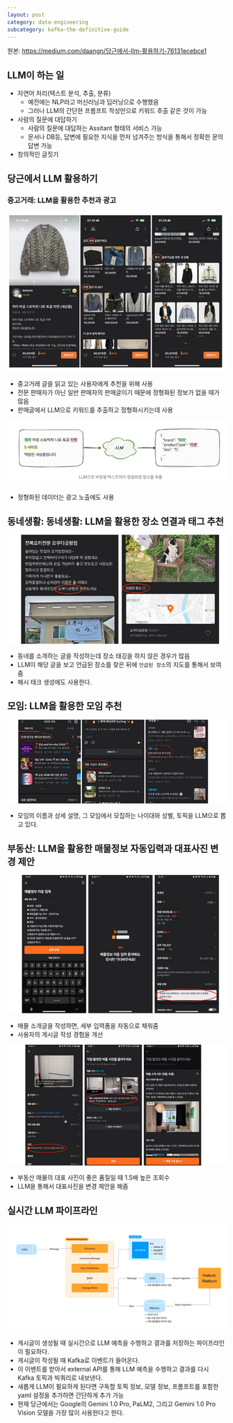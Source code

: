 ```yaml
---
layout: post
category: data-engineering
subcategory: kafka-the-definitive-guide
---
```


원본: https://medium.com/daangn/당근에서-llm-활용하기-76131ecebce1

## LLM이 하는 일

- 자연어 처리(텍스트 분석, 추출, 분류)
    - 예전에는 NLP라고 머신러닝과 딥러닝으로 수행했음
    - 그러나 LLM의 간단한 프롬프트 작성만으로 키워드 추출 같은 것이 가능
- 사람의 질문에 대답하기
    - 사람의 질문에 대답하는 Assitant 형태의 서비스 가능
    - 문서나 DB등, 답변에 필요한 지식을 먼저 넘겨주는 방식을 통해서 정확한 문의 답변 가능
- 창의적인 글짓기

## 당근에서 LLM 활용하기

### 중고거래: LLM을 활용한 추천과 광고

![alt text](/assets/images/data-engineering/kafka-the-definitive-guide/image/4/image.png)

- 중고거래 글을 읽고 있는 사용자에게 추천을 위해 사용
- 전문 판매자가 아닌 일반 판매자의 판매글이기 때문에 정형화된 정보가 없을 때가 많음
- 판매글에서 LLM으로 키워드를 추출하고 정형화시키는데 사용 

![alt text](/assets/images/data-engineering/kafka-the-definitive-guide/image/4/image-1.png)

- 정형화된 데이터는 광고 노출에도 사용

## 동네생활: 동네생활: LLM을 활용한 장소 연결과 태그 추천

![alt text](/assets/images/data-engineering/kafka-the-definitive-guide/image/4/image-2.png)

- 동네를 소개하는 글을 작성하는데 장소 태깅을 하지 않은 경우가 많음
- LLM이 해당 글을 보고 언급된 장소를 찾은 뒤에 `언급된 장소`의 지도를 통해서 보여줌
- 해시 태크 생성에도 사용한다.

## 모임: LLM을 활용한 모임 추천

![alt text](/assets/images/data-engineering/kafka-the-definitive-guide/image/4/image-3.png)

- 모임의 이름과 상세 설명, 그 모임에서 모집하는 나이대와 성별, 토픽을 LLM으로 뽑고 있다.

## 부동산: LLM을 활용한 매물정보 자동입력과 대표사진 변경 제안

![alt text](/assets/images/data-engineering/kafka-the-definitive-guide/image/4/image-4.png)

- 매물 소개글을 작성하면, 세부 입력폼을 자동으로 채워줌
- 사용자의 게시글 작성 경험을 개선

![alt text](/assets/images/data-engineering/kafka-the-definitive-guide/image/4/image-5.png)

- 부동산 매물의 대표 사진이 좋은 품질일 때 1.5배 높은 조회수
- LLM을 통해서 대표사진을 변경 제안을 해줌

## 실시간 LLM 파이프라인

![alt text](/assets/images/data-engineering/kafka-the-definitive-guide/image/4/image-6.png)

- 게시글이 생성될 때 실시간으로 LLM 예측을 수행하고 결과를 저장하는 파이프라인이 필요하다.
- 게시글이 작성될 때 Kafka로 이벤트가 들어온다.
- 이 이벤트를 받아서 external API를 통해 LLM 예측을 수행하고 결과를 다시 Kafka 토픽과 빅쿼리로 내보낸다.
- 새롭게 LLM이 필요하게 된다면 구독할 토픽 정보, 모델 정보, 프롬프트를 포함한 yaml 설정을 추가하면 간단하게 추가 가능
- 현재 당근에서는 Google의 Gemini 1.0 Pro, PaLM2, 그리고 Gemini 1.0 Pro Vision 모델을 가장 많이 사용한다고 한다.
